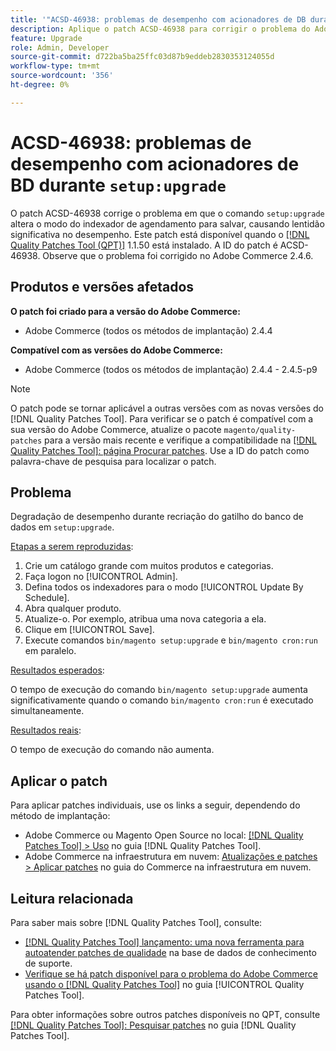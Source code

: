 ```yaml
---
title: '"ACSD-46938: problemas de desempenho com acionadores de DB durante "setup:upgrade""'
description: Aplique o patch ACSD-46938 para corrigir o problema do Adobe Commerce em que o comando "setup:upgrade" altera o modo do indexador de agendamento para salvar, causando lentidão significativa no desempenho.
feature: Upgrade
role: Admin, Developer
source-git-commit: d722ba5ba25ffc03d87b9eddeb2830353124055d
workflow-type: tm+mt
source-wordcount: '356'
ht-degree: 0%

---
```


# ACSD-46938: problemas de desempenho com acionadores de BD durante `setup:upgrade`

O patch ACSD-46938 corrige o problema em que o comando `setup:upgrade` altera o modo do indexador de agendamento para salvar, causando lentidão significativa no desempenho. Este patch está disponível quando o [[!DNL Quality Patches Tool (QPT)]](https://experienceleague.adobe.com/en/docs/commerce-knowledge-base/kb/announcements/commerce-announcements/magento-quality-patches-released-new-tool-to-self-serve-quality-patches) 1.1.50 está instalado. A ID do patch é ACSD-46938. Observe que o problema foi corrigido no Adobe Commerce 2.4.6.

## Produtos e versões afetados

**O patch foi criado para a versão do Adobe Commerce:**

* Adobe Commerce (todos os métodos de implantação) 2.4.4

**Compatível com as versões do Adobe Commerce:**

* Adobe Commerce (todos os métodos de implantação) 2.4.4 - 2.4.5-p9

>[!NOTE]
>
>O patch pode se tornar aplicável a outras versões com as novas versões do [!DNL Quality Patches Tool]. Para verificar se o patch é compatível com a sua versão do Adobe Commerce, atualize o pacote `magento/quality-patches` para a versão mais recente e verifique a compatibilidade na [[!DNL Quality Patches Tool]: página Procurar patches](https://experienceleague.adobe.com/tools/commerce-quality-patches/index.html). Use a ID do patch como palavra-chave de pesquisa para localizar o patch.

## Problema

Degradação de desempenho durante recriação do gatilho do banco de dados em `setup:upgrade`.

<u>Etapas a serem reproduzidas</u>:

1. Crie um catálogo grande com muitos produtos e categorias.
1. Faça logon no [!UICONTROL Admin].
1. Defina todos os indexadores para o modo [!UICONTROL Update By Schedule].
1. Abra qualquer produto.
1. Atualize-o. Por exemplo, atribua uma nova categoria a ela.
1. Clique em [!UICONTROL Save].
1. Execute comandos `bin/magento setup:upgrade` e `bin/magento cron:run` em paralelo.

<u>Resultados esperados</u>:

O tempo de execução do comando `bin/magento setup:upgrade` aumenta significativamente quando o comando `bin/magento cron:run` é executado simultaneamente.

<u>Resultados reais</u>:

O tempo de execução do comando não aumenta.

## Aplicar o patch

Para aplicar patches individuais, use os links a seguir, dependendo do método de implantação:

* Adobe Commerce ou Magento Open Source no local: [[!DNL Quality Patches Tool] > Uso](https://experienceleague.adobe.com/docs/commerce-operations/tools/quality-patches-tool/usage.html) no guia [!DNL Quality Patches Tool].
* Adobe Commerce na infraestrutura em nuvem: [Atualizações e patches > Aplicar patches](https://experienceleague.adobe.com/docs/commerce-cloud-service/user-guide/develop/upgrade/apply-patches.html) no guia do Commerce na infraestrutura em nuvem.

## Leitura relacionada

Para saber mais sobre [!DNL Quality Patches Tool], consulte:

* [[!DNL Quality Patches Tool] lançamento: uma nova ferramenta para autoatender patches de qualidade](https://experienceleague.adobe.com/en/docs/commerce-knowledge-base/kb/announcements/commerce-announcements/magento-quality-patches-released-new-tool-to-self-serve-quality-patches) na base de dados de conhecimento de suporte.
* [Verifique se há patch disponível para o problema do Adobe Commerce usando o  [!DNL Quality Patches Tool]](/help/tools/quality-patches-tool/patches-available-in-qpt/check-patch-for-magento-issue-with-magento-quality-patches.md) no guia [!UICONTROL Quality Patches Tool].


Para obter informações sobre outros patches disponíveis no QPT, consulte [[!DNL Quality Patches Tool]: Pesquisar patches](https://experienceleague.adobe.com/tools/commerce-quality-patches/index.html) no guia [!DNL Quality Patches Tool].
